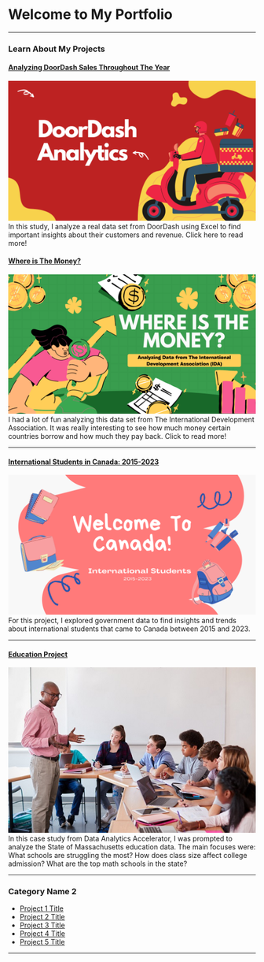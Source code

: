# Welcome to My Portfolio

---

### Learn About My Projects

#### [Analyzing DoorDash Sales Throughout The Year](https://www.linkedin.com/pulse/analyzing-doordash-sales-throughout-year-diego-manssur-9hp4c/)
<img src="images/doordash.png?raw=true"/>
In this study, I analyze a real data set from DoorDash using Excel to find important insights about their customers and revenue. Click here to read more!

#### [Where is The Money?](https://www.linkedin.com/pulse/where-money-diego-manssur-sfsde/)
<img src="images/IDA_Thumb.png?raw=true"/>
I had a lot of fun analyzing this data set from The International Development Association. It was really interesting to see how much money certain countries borrow and how much they pay back. Click to read more!

---
#### [International Students in Canada: 2015-2023](/internationalstudents.md)
<img src="images/canada.png?raw=true"/>
For this project, I explored government data to find insights and trends about international students that came to Canada between 2015 and 2023. 

---
#### [Education Project](https://www.linkedin.com/posts/diegomanssur_back-to-school-at-least-for-today-i-had-activity-7226639594480377856-GUsO?utm_source=share&utm_medium=member_desktop)
[<img src="images/education.jpg?raw=true"/>](https://www.linkedin.com/posts/diegomanssur_back-to-school-at-least-for-today-i-had-activity-7226639594480377856-GUsO?utm_source=share&utm_medium=member_desktop)
In this case study from Data Analytics Accelerator, I was prompted to analyze the State of Massachusetts education data. The main focuses were:
What schools are struggling the most?
How does class size affect college admission?
What are the top math schools in the state? 

---

### Category Name 2

- [Project 1 Title](http://example.com/)
- [Project 2 Title](http://example.com/)
- [Project 3 Title](http://example.com/)
- [Project 4 Title](http://example.com/)
- [Project 5 Title](http://example.com/)

---




